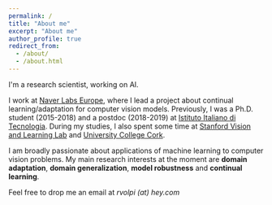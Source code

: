 ```yaml
---
permalink: /
title: "About me"
excerpt: "About me"
author_profile: true
redirect_from: 
  - /about/
  - /about.html
---
```


I'm a research scientist, working on AI.

I work at [Naver Labs Europe](https://europe.naverlabs.com/), where I lead a project about continual learning/adaptation for computer vision models. Previously, I was a Ph.D. student (2015-2018) and a postdoc (2018-2019) at [Istituto Italiano di Tecnologia](https://www.iit.it). During my studies, I also spent some time at [Stanford Vision and Learning Lab](http://svl.stanford.edu/) and [University College Cork](https://www.ucc.ie/en/).

I am broadly passionate about applications of machine learning to computer vision problems. My main research interests at the moment are **domain adaptation**, **domain generalization**, **model robustness** and **continual learning**.

Feel free to drop me an email at *rvolpi (at) hey.com*
